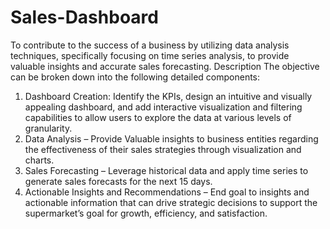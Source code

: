 # Sales-Dashboard
To contribute to the success of a business by utilizing data analysis techniques, specifically focusing on time series analysis, to provide valuable insights and accurate sales forecasting.
Description
The objective can be broken down into the following detailed components:
1.	Dashboard Creation: Identify the KPIs, design an intuitive and visually appealing dashboard, and add interactive visualization and filtering capabilities to allow users to explore the data at various levels of granularity.
2.	Data Analysis – Provide Valuable insights to business entities regarding the effectiveness of their sales strategies through visualization and charts.
3.	Sales Forecasting – Leverage historical data and apply time series to generate sales forecasts for the next 15 days.
4.	Actionable Insights and Recommendations – End goal to insights and actionable information that can drive strategic decisions to support the supermarket’s goal for growth, efficiency, and satisfaction.

